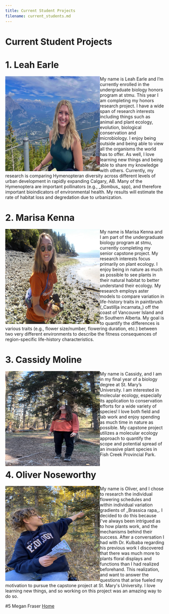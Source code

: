 ```yaml
---
title: Current Student Projects
filename: current_students.md
---
```

# Current Student Projects

# 1. Leah Earle
<img align="left" src="Photos/Leah.jpg" width="300" height="300" >
My name is Leah Earle and I’m currently enrolled in the undergraduate biology honors program at stmu. This year I am completing my honors research project. I have a wide span of research interests including things such as animal and plant ecology, evolution, biological conservation and microbiology. I enjoy being outside and being able to view all the organisms the world has to offer. As well, I love learning new things and being able to share my knowledge with others. Currently, my research is comparing Hymenopteran diversity across different levels of urban development in rapidly expanding Calgary, AB. Many of the Hymenoptera are important pollinators (e.g., _Bombus_ spp), and therefore important bioindicators of environmental health. My results will estimate the rate of habitat loss and degredation due to urbanization. 


# 2. Marisa Kenna
<img align="left" src="Photos/marisa.jpeg" width="300" height="300">
My name is Marisa Kenna and I am part of the undergraduate biology program at stmu, currently completing my senior capstone project. My research interests focus primarily on plant ecology. I enjoy being in nature as much as possible to see plants in their natural habitat to better understand their ecology. My research employs aster models to compare variation in life-history traits in paintbrush (_Castillja incarnata_) off the coast of Vancouver Island and in Southern Alberta. My goal is to quantify the differences is various traits (e.g., flower size/number, flowering duration, etc.) between two very different environments to describe the fitness consequences of region-specific life-history characteristics. 

# 3. Cassidy Moline
<img align="left" src="Photos/cassidy.jpg" width="300" height="300">
My name is Cassidy, and I am in my final year of a biology degree at St. Mary’s University. I am interested in molecular ecology, especially its application to conservation efforts for a wide variety of species! I love both field and lab work and enjoy spending as much time in nature as possible. My capstone project utilizes a molecular ecology approach to quantify the scope and potential spread of an invasive plant species in Fish Creek Provincial Park.

# 4. Oliver Noseworthy 
<img align="left" src="Photos/Oliver.jpeg" width="300" height="300">
My name is Oliver, and I chose to research the individual flowering schedules and within individual variation gradients of _Brassica rapa_. I decided to do this because I've always been intrigued as to how plants work, and the mechanisms behind their success. After a conversation I had with Dr. Kulbaba regarding his previous work I discovered that there was much more to plants floral displays and functions than I had realized beforehand. This realization, and want to answer the questions that arise fueled my motivation to pursue the capstone project at St. Mary's University. I love learning new things, and so working on this project was an amazing way to do so. 

#5 Megan Fraser 
[Home](index.md)
